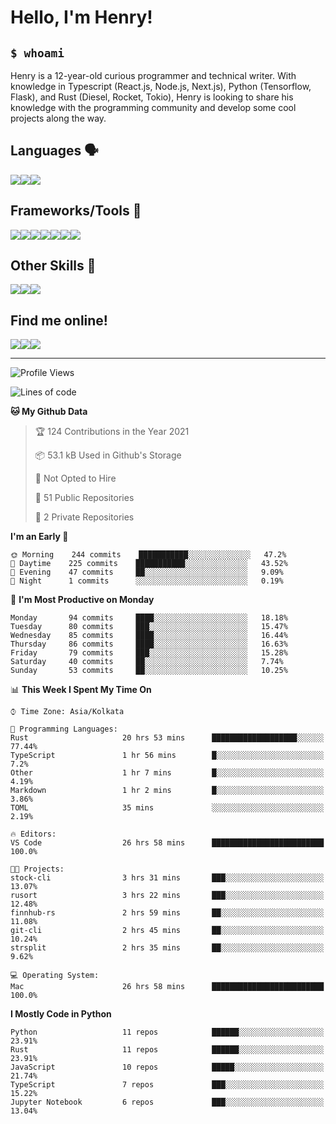
<h1>Hello, I'm Henry!</h1>

<h2><code>$ whoami</code></h2>

Henry is a 12-year-old curious programmer and technical writer. With knowledge in Typescript (React.js, Node.js, Next.js), Python (Tensorflow, Flask), and Rust (Diesel, Rocket, Tokio), Henry is looking to share his knowledge with the programming community and develop some cool projects along the way.

<h2>Languages 🗣️</h2>

<img src="https://img.shields.io/badge/typescript%20-%23007ACC.svg?&style=for-the-badge&logo=typescript&logoColor=white"/><img src="https://img.shields.io/badge/python%20-%2314354C.svg?&style=for-the-badge&logo=python&logoColor=white"/><img src="https://img.shields.io/badge/rust-%23000000.svg?&style=for-the-badge&logo=rust&logoColor=white"/>

<h2>Frameworks/Tools 🔧</h2>

<img src="https://img.shields.io/badge/express.js%20-%23404d59.svg?&style=for-the-badge"/><img src="https://img.shields.io/badge/react%20-%2320232a.svg?&style=for-the-badge&logo=react&logoColor=%2361DAFB"/><img src="https://img.shields.io/badge/tailwindcss%20-%2338B2AC.svg?&style=for-the-badge&logo=tailwind-css&logoColor=white"/><img src="https://img.shields.io/badge/flask%20-%23000.svg?&style=for-the-badge&logo=flask&logoColor=white"/><img src="https://img.shields.io/badge/firebase%20-%23039BE5.svg?&style=for-the-badge&logo=firebase"/><img src ="https://img.shields.io/badge/postgres-%23316192.svg?&style=for-the-badge&logo=postgresql&logoColor=white"/><img src="https://img.shields.io/badge/TensorFlow%20-%23FF6F00.svg?&style=for-the-badge&logo=TensorFlow&logoColor=white" />

<h2>Other Skills 🤹</h2>

<img src="https://img.shields.io/badge/git%20-%23F05033.svg?&style=for-the-badge&logo=git&logoColor=white"/><img src="https://img.shields.io/badge/github%20-%23121011.svg?&style=for-the-badge&logo=github&logoColor=white"/><img src="https://img.shields.io/badge/vercel%20-%23000000.svg?&style=for-the-badge&logo=vercel&logoColor=white"/>

<h2>Find me online!</h2>

<a target="_blank" href="https://dev.to/hb"><img src="https://img.shields.io/badge/dev.to-%2312100E.svg?&style=for-the-badge&logo=dev.to&logoColor=white"></img></a><a target="_blank" href="https://stackoverflow.com/users/13753914/henry"><img src="https://img.shields.io/badge/-Stack%20overflow-FE7A16?style=for-the-badge&logo=stack-overflow&logoColor=white"/></a><a target="_blank" href="https://twitter.com/henryboisdequin"><img src="https://img.shields.io/badge/henryboisdequin%20-%231DA1F2.svg?&style=for-the-badge&logo=Twitter&logoColor=white"></img></a>

---
<!--START_SECTION:waka-->
![Profile Views](http://img.shields.io/badge/Profile%20Views-28-blue)

![Lines of code](https://img.shields.io/badge/From%20Hello%20World%20I%27ve%20Written-229080%20lines%20of%20code-blue)

**🐱 My Github Data** 

> 🏆 124 Contributions in the Year 2021
 > 
> 📦 53.1 kB Used in Github's Storage 
 > 
> 🚫 Not Opted to Hire
 > 
> 📜 51 Public Repositories 
 > 
> 🔑 2 Private Repositories  
 > 
**I'm an Early 🐤** 

```text
🌞 Morning    244 commits    ███████████░░░░░░░░░░░░░░   47.2% 
🌆 Daytime    225 commits    ███████████░░░░░░░░░░░░░░   43.52% 
🌃 Evening    47 commits     ██░░░░░░░░░░░░░░░░░░░░░░░   9.09% 
🌙 Night      1 commits      ░░░░░░░░░░░░░░░░░░░░░░░░░   0.19%

```
📅 **I'm Most Productive on Monday** 

```text
Monday       94 commits     ████░░░░░░░░░░░░░░░░░░░░░   18.18% 
Tuesday      80 commits     ███░░░░░░░░░░░░░░░░░░░░░░   15.47% 
Wednesday    85 commits     ████░░░░░░░░░░░░░░░░░░░░░   16.44% 
Thursday     86 commits     ████░░░░░░░░░░░░░░░░░░░░░   16.63% 
Friday       79 commits     ███░░░░░░░░░░░░░░░░░░░░░░   15.28% 
Saturday     40 commits     ██░░░░░░░░░░░░░░░░░░░░░░░   7.74% 
Sunday       53 commits     ██░░░░░░░░░░░░░░░░░░░░░░░   10.25%

```


📊 **This Week I Spent My Time On** 

```text
⌚︎ Time Zone: Asia/Kolkata

💬 Programming Languages: 
Rust                     20 hrs 53 mins      ███████████████████░░░░░░   77.44% 
TypeScript               1 hr 56 mins        █░░░░░░░░░░░░░░░░░░░░░░░░   7.2% 
Other                    1 hr 7 mins         █░░░░░░░░░░░░░░░░░░░░░░░░   4.19% 
Markdown                 1 hr 2 mins         █░░░░░░░░░░░░░░░░░░░░░░░░   3.86% 
TOML                     35 mins             ░░░░░░░░░░░░░░░░░░░░░░░░░   2.19%

🔥 Editors: 
VS Code                  26 hrs 58 mins      █████████████████████████   100.0%

🐱‍💻 Projects: 
stock-cli                3 hrs 31 mins       ███░░░░░░░░░░░░░░░░░░░░░░   13.07% 
rusort                   3 hrs 22 mins       ███░░░░░░░░░░░░░░░░░░░░░░   12.48% 
finnhub-rs               2 hrs 59 mins       ██░░░░░░░░░░░░░░░░░░░░░░░   11.08% 
git-cli                  2 hrs 45 mins       ██░░░░░░░░░░░░░░░░░░░░░░░   10.24% 
strsplit                 2 hrs 35 mins       ██░░░░░░░░░░░░░░░░░░░░░░░   9.62%

💻 Operating System: 
Mac                      26 hrs 58 mins      █████████████████████████   100.0%

```

**I Mostly Code in Python** 

```text
Python                   11 repos            ██████░░░░░░░░░░░░░░░░░░░   23.91% 
Rust                     11 repos            ██████░░░░░░░░░░░░░░░░░░░   23.91% 
JavaScript               10 repos            █████░░░░░░░░░░░░░░░░░░░░   21.74% 
TypeScript               7 repos             ███░░░░░░░░░░░░░░░░░░░░░░   15.22% 
Jupyter Notebook         6 repos             ███░░░░░░░░░░░░░░░░░░░░░░   13.04%

```



<!--END_SECTION:waka-->

